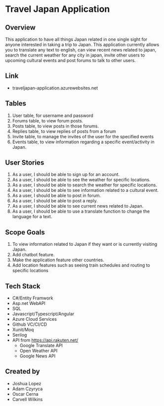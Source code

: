 # Travel Japan Application
## Overview
This application to have all things Japan related in one single sight for anyone interested in taking a trip to Japan. This application currently allows you to translate any text to english, can view recent news related to japan, search the current weather for any city in japan, invite other users to upcoming cultural events and post forums to talk to other users.

## Link
- traveljapan-application.azurewebsites.net

## Tables
1.	User table, for username and password
2.	Forums table, to view forum posts.
3.	Posts table, to view posts in those forums.
4.	Replies table, to view replies of posts from a forum
5.	Invite table, to manage the invites of the user for the specified events
6.	Events table, to view information regarding a specific event/activity in Japan.

## User Stories
1.	As a user, I should be able to sign up for an account. 
2.	As a user, I should be able to see the weather for specific locations.
3.	As a user, I should be able to search the weather for specific locations.
4.	As a user, I should be able to see information related to a cultural event. 
5.  As a user, I should be able to post in forum.
6.  As a user, I should be able to post a reply.
7.  As a user, I should be able to see current news related to Japan.
8.  As a user, I should be able to use a translate function to change the language for a text. 


## Scope Goals
1.	To view information related to Japan if they want or is currently visiting Japan.
2.	Add chatbot feature.
3.	Make the application feature other countries.
4.	Add location features such as seeing train schedules and routing to specific locations


## Tech Stack
- C#/Entity Framwork
- Asp.net WebAPI
- SQL
- Javascript/Typescript/Angular
- Azure Cloud Services
- Github VC/CI/CD
- Xunit/Moq
- Serilog
- API from https://api.rakuten.net/
  - Google Translate API
  - Open Weather API
  - Google News API 

## Created by
- Joshua Lopez
- Adam Czyryca
- Oscar Cerna
- Carvell Wilkins
 
